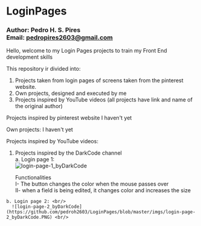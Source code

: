# LoginPages
### Author: Pedro H. S. Pires <br/>Email: pedropires2603@gmail.com


Hello, welcome to my Login Pages projects to train my Front End development skills

This repository ir divided into:
  1. Projects taken from login pages of screens taken from the pinterest website.
  2. Own projects, designed and executed by me
  3. Projects inspired by YouTube videos (all projects have link and name of the original author)




Projects inspired by pinterest website
  I haven't yet
  
Own projects:
  I haven't yet

Projects inspired by YouTube videos:
  
  1. Projects inspired by the DarkCode channel <br/>
    a. Login page 1: <br/>
      ![login-page-1_byDarkCode](https://github.com/pedroh2603/LoginPages/blob/master/imgs/login-page-1_byDarkCode.PNG)  
        
        Functionalities <br/>
        I- The button changes the color when the mouse passes over <br/>
        II- when a field is being edited, it changes color and increases the size <br/>
    
    b. Login page 2: <br/>
      ![login-page-2_byDarkCode](https://github.com/pedroh2603/LoginPages/blob/master/imgs/login-page-2_byDarkCode.PNG) <br/>
